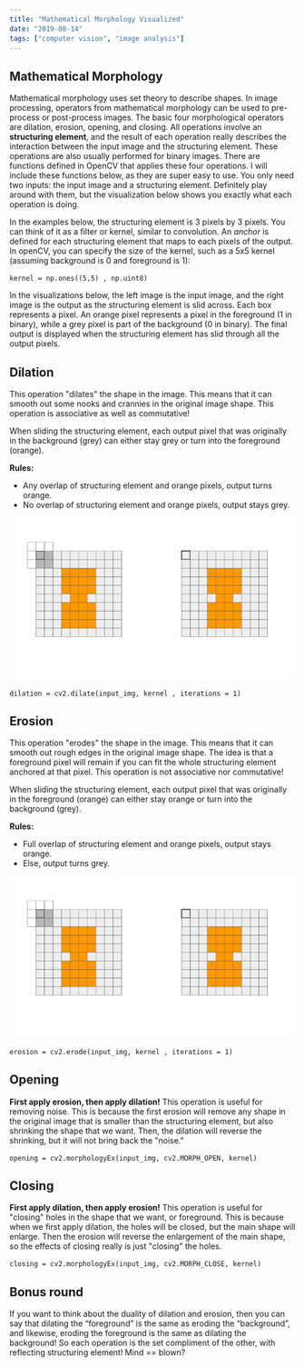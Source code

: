 ```yaml
---
title: "Mathematical Morphology Visualized"
date: "2019-08-14"
tags: ["computer vision", "image analysis"]
---
```


## Mathematical Morphology

Mathematical morphology uses set theory to describe shapes. In image processing, operators from mathematical morphology can be used to pre-process or post-process images. The basic four morphological operators are dilation, erosion, opening, and closing. All operations involve an __structuring element__, and the result of each operation really describes the interaction between the input image and the structuring element. These operations are also usually performed for binary images. There are functions defined in OpenCV that applies these four operations. I will include these functions below, as they are super easy to use. You only need two inputs: the input image and a structuring element. Definitely play around with them, but the visualization below shows you exactly what each operation is doing.

In the examples below, the structuring element is 3 pixels by 3 pixels. You can think of it as a filter or kernel, similar to convolution. An _anchor_ is defined for each structuring element that maps to each pixels of the output. In openCV, you can specify the size of the kernel, such as a 5x5 kernel (assuming background is 0 and foreground is 1):

    kernel = np.ones((5,5) , np.uint8)

In the visualizations below, the left image is the input image, and the right image is the output as the structuring element is slid across. Each box represents a pixel. An orange pixel represents a pixel in the foreground (1 in binary), while a grey pixel is part of the background (0 in binary). The final output is displayed when the structuring element has slid through all the output pixels.



## Dilation

This operation "dilates" the shape in the image. This means that it can smooth out some nooks and crannies in the original image shape. This operation is associative as well as commutative!

When sliding the structuring element, each output pixel that was originally in the background (grey) can either stay grey or turn into the foreground (orange).

__Rules:__

* Any overlap of structuring element and orange pixels, output turns orange.
* No overlap of structuring element and orange pixels, output stays grey.


![](./dialate.gif)

    dilation = cv2.dilate(input_img, kernel , iterations = 1)

## Erosion

This operation "erodes" the shape in the image. This means that it can smooth out rough edges in the original image shape. The idea is that a foreground pixel will remain if you can fit the whole structuring element anchored at that pixel. This operation is not associative nor commutative!

When sliding the structuring element, each output pixel that was originally in the foreground (orange) can either stay orange or turn into the background (grey).

__Rules:__

* Full overlap of structuring element and orange pixels, output stays orange.
* Else, output turns grey.

![](./erode.gif)

    erosion = cv2.erode(input_img, kernel , iterations = 1)

## Opening

__First apply erosion, then apply dilation!__ This operation is useful for removing noise. This is because the first erosion will remove any shape in the original image that is smaller than the structuring element, but also shrinking the shape that we want. Then, the dilation will reverse the shrinking, but it will not bring back the "noise."

    opening = cv2.morphologyEx(input_img, cv2.MORPH_OPEN, kernel)

## Closing

__First apply dilation, then apply erosion!__ This operation is useful for "closing" holes in the shape that we want, or foreground. This is because when we first apply dilation, the holes will be closed, but the main shape will enlarge. Then the erosion will reverse the enlargement of the main shape, so the effects of closing really is just "closing" the holes.

    closing = cv2.morphologyEx(input_img, cv2.MORPH_CLOSE, kernel)

## Bonus round

If you want to think about the duality of dilation and erosion, then you can say that dilating the “foreground” is the same as eroding the “background”, and likewise, eroding the foreground is the same as dilating the background! So each operation is the set compliment of the other, with reflecting structuring element! Mind == blown?
